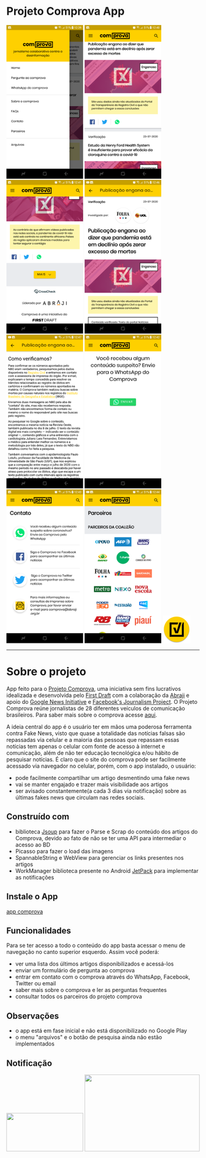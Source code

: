  # Projeto Comprova App
 
 <img src="screenShots/device-2020-07-24-124153.png" width=200 height=400> <img src="screenShots/device-2020-07-24-124338.png" width=200 height=400> <img src="screenShots/device-2020-07-24-124404.png" width=200 height=400> <img src="screenShots/device-2020-07-24-124841.png" width=200 height=400> <img src="screenShots/device-2020-07-24-124926.png" width=200 height=400> <img src="screenShots/device-2020-07-24-124446.png" width=200 height=400> <img src="screenShots/device-2020-07-24-124549.png" width=200 height=400> <img src="screenShots/device-2020-07-24-124631.png" width=200 height=400> ![icon](app/src/main/res/mipmap-hdpi/ic_launcher_round.png)

 ---
 
 # Sobre o projeto
App feito para o [Projeto Comprova](https://projetocomprova.com.br/), uma iniciativa sem fins lucrativos idealizada e desenvolvida pelo [First Draft](https://firstdraftnews.org/) com a colaboração da [Abraji](https://abraji.org.br/) e apoio do [Google News Initiative](https://newsinitiative.withgoogle.com/intl/pt_br/) e [Facebook's Journalism Project](https://pt-br.facebook.com/journalismproject).
O Projeto Comprova reúne jornalistas de 28 diferentes veículos de comunicação brasileiros. Para saber mais sobre o comprova acesse [aqui](https://projetocomprova.com.br/about/).

A ideia central do app é o usuário ter em mãos uma poderosa ferramenta contra Fake News, visto que quase a totalidade das notícias falsas são repassadas via celular e a maioria das pessoas que repassam essas notícias tem apenas o celular com fonte de acesso à internet e comunicação, além de não ter educação tecnológica e/ou hábito de pesquisar notícias. É claro que o site do comprova pode ser facilmente acessado via navegador no celular, porém, com o app instalado, o usuário: 
* pode facilmente compartilhar um artigo desmentindo uma fake news
* vai se manter engajado e trazer mais visibilidade aos artigos 
* ser avisado constantemente(a cada 3 dias via notificação) sobre as últimas fakes news que circulam nas redes sociais.

## Construído com
* biblioteca [Jsoup](https://jsoup.org/) para fazer o Parse e Scrap do conteúdo dos artigos do Comprova, devido ao fato de não se ter uma API para intermediar o acesso ao BD
* Picasso para fazer o load das imagens
* SpannableString e WebView para gerenciar os links presentes nos artigos
* WorkManager biblioteca presente no Android [JetPack](https://developer.android.com/jetpack) para implementar as notificações

## Instale o App
[app comprova](https://drive.google.com/file/d/1YZUNRBuEAUOYdkipTOh2kvh86BTTVKJU/view?usp=sharing)

## Funcionalidades 
Para se ter acesso a todo o conteúdo do app basta acessar o menu de navegação no canto superior esquerdo. Assim você poderá:
* ver uma lista dos últimos artigos disponibilizados e acessá-los
* enviar um formulário de pergunta ao comprova
* entrar em contato com o comprova através do WhatsApp, Facebook, Twitter ou email
* saber mais sobre o comprova e ler as perguntas frequentes
* consultar todos os parceiros do projeto comprova
 
 ## Observações
* o app está em fase inicial e não está disponibilizado no Google Play
* o menu "arquivos" e o botão de pesquisa ainda não estão implementados
 
 ## Notificação
<img src="https://user-images.githubusercontent.com/55118141/88434910-90400980-cdd7-11ea-9d4e-f39042989bb3.jpg" width=200 height=100> <img src="https://user-images.githubusercontent.com/55118141/88434914-9209cd00-cdd7-11ea-8412-5f270bd0cb82.jpg" width=300 height=200>
 
